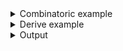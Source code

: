 <details><summary>Combinatoric example</summary>

```no_run
#[derive(Debug, Clone)]
pub struct Options {
    number: u32,
}

pub fn options() -> OptionParser<Options> {
    let number = long("number").argument::<u32>("N").guard(
        |n| *n <= 10,
        "Values greater than 10 are only available in the DLC pack!",
    );
    construct!(Options { number }).to_options()
}
```

</details>
<details><summary>Derive example</summary>

```no_run
fn dlc_check(number: &u32) -> bool {
    *number <= 10
}

const DLC_NEEDED: &str = "Values greater than 10 are only available in the DLC pack!";

#[derive(Debug, Clone, Bpaf)]
#[bpaf(options)]
pub struct Options {
    #[bpaf(argument("N"), guard(dlc_check, DLC_NEEDED))]
    number: u32,
}
```

</details>
<details><summary>Output</summary>

`guard` don't make any changes to generated `--help` message


<div class='bpaf-doc'>
$ app --help<br>
<p><b>Usage</b>: <tt><b>app</b></tt> <tt><b>--number</b></tt>=<tt><i>N</i></tt></p><p><div>
<b>Available options:</b></div><dl><dt><tt><b>    --number</b></tt>=<tt><i>N</i></tt></dt>
<dt><tt><b>-h</b></tt>, <tt><b>--help</b></tt></dt>
<dd>Prints help information</dd>
</dl>
</p>
<style>
div.bpaf-doc {
    padding: 14px;
    background-color:var(--code-block-background-color);
    font-family: "Source Code Pro", monospace;
    margin-bottom: 0.75em;
}
div.bpaf-doc dt { margin-left: 1em; }
div.bpaf-doc dd { margin-left: 3em; }
div.bpaf-doc dl { margin-top: 0; padding-left: 1em; }
div.bpaf-doc  { padding-left: 1em; }
</style>
</div>


You can use guard to set boundary limits or perform other checks on parsed values.
Parser accepts numbers below 10


<div class='bpaf-doc'>
$ app --number 5<br>
Options { number: 5 }
</div>


And fails with the error message on higher values:


<div class='bpaf-doc'>
$ app --number 11<br>
<b>11</b>: Values greater than 10 are only available in the DLC pack!
<style>
div.bpaf-doc {
    padding: 14px;
    background-color:var(--code-block-background-color);
    font-family: "Source Code Pro", monospace;
    margin-bottom: 0.75em;
}
div.bpaf-doc dt { margin-left: 1em; }
div.bpaf-doc dd { margin-left: 3em; }
div.bpaf-doc dl { margin-top: 0; padding-left: 1em; }
div.bpaf-doc  { padding-left: 1em; }
</style>
</div>



But if function inside the parser fails - user will get the error back unless it's handled
in some way


<div class='bpaf-doc'>
$ app --number ten<br>
Couldn't parse <b>ten</b>: invalid digit found in string
<style>
div.bpaf-doc {
    padding: 14px;
    background-color:var(--code-block-background-color);
    font-family: "Source Code Pro", monospace;
    margin-bottom: 0.75em;
}
div.bpaf-doc dt { margin-left: 1em; }
div.bpaf-doc dd { margin-left: 3em; }
div.bpaf-doc dl { margin-top: 0; padding-left: 1em; }
div.bpaf-doc  { padding-left: 1em; }
</style>
</div>

</details>